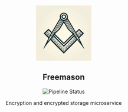 <div align="center">
  <a>
    <img src="assets/hero.png" alt="Logo" style="width: 150px">
  </a>

  <h2 align="center">Freemason</h3>

  <div>
  <img src="https://img.shields.io/github/actions/workflow/status/VouwenTech/Freemason/.github/workflows/rust.yml?branch=main" alt="Pipeline Status" style="display:inline-block"/>
  </div>

  <p align="center">
    Encryption and encrypted storage microservice
    <br />
    <br />
  </p>
